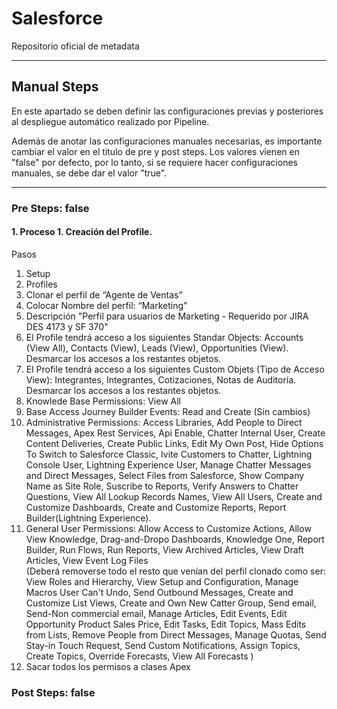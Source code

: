 # Salesforce

Repositorio oficial de metadata

--------

## Manual Steps

En este apartado se deben definir las configuraciones previas y posteriores al despliegue automático realizado por Pipeline.

Además de anotar las configuraciones manuales necesarias, es importante cambiar el valor en el titulo de pre y post steps. Los valores vienen en "false" por defecto, por lo tanto, si se requiere hacer configuraciones manuales, se debe dar el valor "true".

--------

### Pre Steps: false 
 

#### 1. Proceso 1. Creación del Profile.

Pasos

1. Setup
2. Profiles
3. Clonar el perfil de “Agente de Ventas”
4. Colocar Nombre del perfil: “Marketing”
5. Descripción "Perfil para usuarios de Marketing - Requerido por JIRA DES 4173 y SF 370"
6. El Profile tendrá acceso a los siguientes Standar Objects: Accounts (View All), Contacts (View), Leads (View), Opportunities (View). Desmarcar los accesos a los restantes objetos.
7. El Profile tendrá acceso a los siguientes Custom Objets (Tipo de Acceso View): Integrantes, Integrantes, Cotizaciones, Notas de Auditoría. Desmarcar los accesos a los restantes objetos.
8. Knowlede Base Permissions: View All
9. Base Access Journey Builder Events: Read and Create (Sin cambios)
10. Administrative Permissions: Access Libraries, Add People to Direct Messages, Apex Rest Services, Api Enable, Chatter Internal User, Create Content Deliveries, Create Public Links, Edit My Own Post, Hide Options To Switch to Salesforce Classic, Ivite Customers to Chatter, Lightning Console User, Lightning Experience User, Manage Chatter Messages and Direct Messages, Select Files from Salesforce, Show Company Name as Site Role, Suscribe to Reports, Verify Answers to Chatter Questions, View All Lookup Records Names, View All Users, Create and Customize Dashboards, Create and Customize Reports, Report Builder(Lightning Experience).
11. General User Permissions: Allow Access to Customize Actions, Allow View Knowledge, Drag-and-Dropo Dashboards, Knowledge One, Report Builder, Run Flows, Run Reports, View Archived Articles, View Draft Articles, View Event Log Files  
(Deberá removerse todo el resto que venían del perfil clonado como ser: View Roles and Hierarchy, View Setup and Configuration, Manage Macros User Can't Undo, Send Outbound Messages, Create and Customize List Views, Create and Own New Catter Group, Send email, Send-Non commercial email, Manage Articles, Edit Events, Edit Opportunity Product Sales Price, Edit Tasks, Edit Topics, Mass Edits from Lists, Remove People from Direct Messages, Manage Quotas, Send Stay-in Touch Request, Send Custom Notifications, Assign Topics, Create Topics, Override Forecasts, View All Forecasts )
12. Sacar todos los permisos a clases Apex
### Post Steps: false




